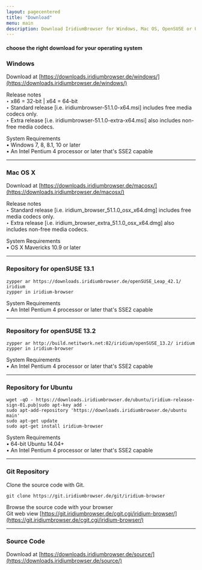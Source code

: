 ```yaml
---
layout: pagecentered
title: "Download"
menu: main
description: Download IridiumBrowser for Windows, Mac OS, OpenSUSE or Ubuntu
---
```


#### choose the right download for your operating system #

<div class="icon fa-windows"></div>

### Windows ###
Download at [https://downloads.iridiumbrowser.de/windows/](https://downloads.iridiumbrowser.de/windows/)

Release notes    
&#8227; x86 = 32-bit | x64 = 64-bit     
&#8227; Standard release [i.e. iridiumbrowser-51.1.0-x64.msi] includes free media codecs only.    
&#8227; Extra release [i.e. iridiumbrowser-51.1.0-extra-x64.msi] also includes non-free media codecs.     
     
System Requirements     
&#8226; Windows 7, 8, 8.1, 10 or later     
&#8226; An Intel Pentium 4 processor or later that's SSE2 capable     
  
---  
  
<div class="icon fa-apple"></div>
  
### Mac OS X ###
Download at [https://downloads.iridiumbrowser.de/macosx/](https://downloads.iridiumbrowser.de/macosx/)
  

Release notes    
&#8227; Standard release [i.e. iridium_browser_51.1.0_osx_x64.dmg] includes free media codecs only.     
&#8227; Extra release [i.e. iridium_browser_extra_51.1.0_osx_x64.dmg] also includes non-free media codecs.     
     
System Requirements     
&#8226; OS X Mavericks 10.9 or later     
   
---  
  
 <div class="icon fa-database"></div>
 
### Repository for openSUSE 13.1 ###
	zypper ar https://downloads.iridiumbrowser.de/openSUSE_Leap_42.1/ iridium  
	zypper in iridium-browser
     
System Requirements     
&#8226; An Intel Pentium 4 processor or later that's SSE2 capable     
     
---  
  
 <div class="icon fa-database"></div>
 
### Repository for openSUSE 13.2 ###
	zypper ar http://build.netitwork.net:82/iridium/openSUSE_13.2/ iridium  
	zypper in iridium-browser
     
System Requirements     
&#8226; An Intel Pentium 4 processor or later that's SSE2 capable     
     
---  
  
<div class="icon fa-linux"></div> 

### Repository for Ubuntu ###
    wget -qO - https://downloads.iridiumbrowser.de/ubuntu/iridium-release-sign-01.pub|sudo apt-key add -
    sudo apt-add-repository 'https://downloads.iridiumbrowser.de/ubuntu main'
    sudo apt-get update
    sudo apt-get install iridium-browser
     
System Requirements     
&#8226; 64-bit Ubuntu 14.04+     
&#8226; An Intel Pentium 4 processor or later that's SSE2 capable     
     
---  
  
<div class="icon fa-github"></div>

### Git Repository ###
Clone the source code with Git.

    git clone https://git.iridiumbrowser.de/git/iridium-browser  

Browse the source code with your browser  
Git web view [https://git.iridiumbrowser.de/cgit.cgi/iridium-browser/](https://git.iridiumbrowser.de/cgit.cgi/iridium-browser/)
  
---  
  
<div class="icon fa-code"></div>
  
### Source Code ###
Download at [https://downloads.iridiumbrowser.de/source/](https://downloads.iridiumbrowser.de/source/)
